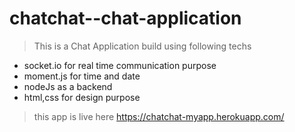 # chatchat--chat-application

> This is a Chat Application build using following techs

* socket.io for real time communication purpose
* moment.js for time and date
* nodeJs as a backend
* html,css for design purpose

>this app is live here https://chatchat-myapp.herokuapp.com/
